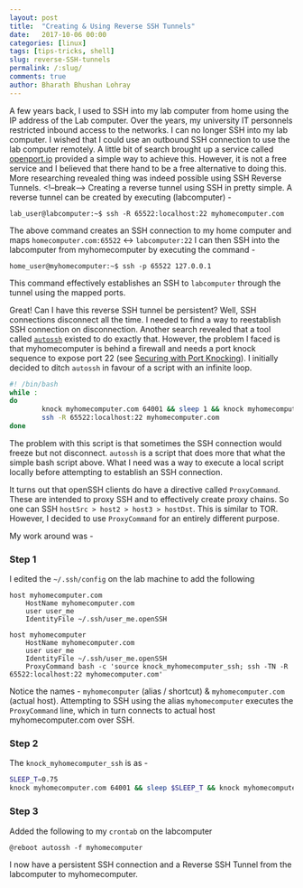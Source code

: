 ```yaml
---
layout: post
title:  "Creating & Using Reverse SSH Tunnels"
date:   2017-10-06 00:00
categories: [linux]
tags: [tips-tricks, shell]
slug: reverse-SSH-tunnels
permalink: /:slug/
comments: true
author: Bharath Bhushan Lohray
---
```


A few years back, I used to SSH into my lab computer from home using the IP address of the Lab computer. Over the years, my university IT personnels restricted inbound access to the networks. I can no longer SSH into my lab computer. I wished that I could use an outbound SSH connection to use the lab computer remotely. A little bit of search brought up a service called [openport.io](https://openport.io/pricing) provided a simple way to achieve this. However, it is not a free service and I believed that there hand to be a free alternative to doing this. More researching revealed thing was indeed possible using SSH Reverse Tunnels.
<!–break–>
Creating a reverse tunnel using SSH in pretty simple. A reverse tunnel can be created by executing (labcomputer) -

```
lab_user@labcomputer:~$ ssh -R 65522:localhost:22 myhomecomputer.com
```

The above command creates an SSH connection to my home computer and maps `homecomputer.com:65522` <-> `labcomputer:22` I can then SSH into the labcomputer from myhomecomputer by executing the command -

```
home_user@myhomecomputer:~$ ssh -p 65522 127.0.0.1
```

This command effectively establishes an SSH to `labcomputer` through the tunnel using the mapped ports.

Great! Can I have this reverse SSH tunnel be persistent? Well, SSH connections disconnect all the time. I needed to find a way to reestablish SSH connection on disconnection. Another search revealed that a tool called [`autossh`](http://www.harding.motd.ca/autossh/) existed to do exactly that. However, the problem I faced is that myhomecomputer is behind a firewall and needs a port knock sequence to expose port 22 (see [Securing with Port Knocking](https://bharath.lohray.com/weblog/securing-with-port-knocking/)). I initially decided to ditch `autossh` in favour of a script with an infinite loop.

```bash
#! /bin/bash
while :
do
        knock myhomecomputer.com 64001 && sleep 1 && knock myhomecomputer.com 64002 && sleep 1 && knock myhomecomputer.com 64003 && sleep 1 && knock myhomecomputer.com 64004
        ssh -R 65522:localhost:22 myhomecomputer.com
done
```

The problem with this script is that sometimes the SSH connection would freeze but not disconnect. `autossh` is a script that does more that what the simple bash script above. What I need was a way to execute a local script locally before attempting to establish an SSH connection.

It turns out that openSSH clients do have a directive called `ProxyCommand`. These are intended to proxy SSH and to effectively create proxy chains. So one can SSH `hostSrc > host2 > host3 > hostDst`. This is similar to TOR. However, I decided to use `ProxyCommand` for an entirely different purpose.

My work around was -

### Step 1

I edited the `~/.ssh/config` on the lab machine to add the following

```
host myhomecomputer.com
    HostName myhomecomputer.com
    user user_me
    IdentityFile ~/.ssh/user_me.openSSH

host myhomecomputer
    HostName myhomecomputer.com
    user user_me
    IdentityFile ~/.ssh/user_me.openSSH
    ProxyCommand bash -c 'source knock_myhomecomputer_ssh; ssh -TN -R 65522:localhost:22 myhomecomputer.com'
```

Notice the names - `myhomecomputer` (alias / shortcut)  & `myhomecomputer.com` (actual host). Attempting to SSH using the alias `myhomecomputer` executes the `ProxyCommand` line, which in turn connects to actual host myhomecomputer.com over SSH.

### Step 2
The `knock_myhomecomputer_ssh` is as -

```bash
SLEEP_T=0.75
knock myhomecomputer.com 64001 && sleep $SLEEP_T && knock myhomecomputer.com 64002 && sleep $SLEEP_T && knock myhomecomputer.com 64003 && sleep $SLEEP_T && knock myhomecomputer.com 64004
```

### Step 3
Added the following to my `crontab` on the labcomputer

```
@reboot autossh -f myhomecomputer
```

I now have a persistent SSH connection and a Reverse SSH Tunnel from the labcomputer to myhomecomputer.
